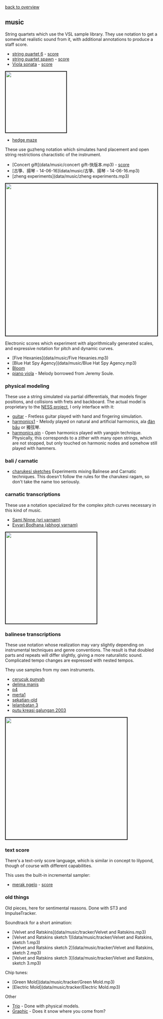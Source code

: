 [back to overview](overview.md.html)

## music

String quartets which use the VSL sample library.  They use notation to get a
somewhat realistic sound from it, with additional annotations to produce a
staff score.

- [string quartet 6](data/music/squartet6.mp3) -
    [score](data/score/squartet6.pdf)
- [string quartet spawn](data/music/squartet-spawn.mp3) -
    [score](data/score/squartet-spawn.pdf)
- [Viola sonata](data/music/viola-sonata.mp3) -
    [score](data/score/viola-sonata.pdf)

<a href="data/img/screen/seq-viola-sonata-vla1.png">
<img width=200 src="data/img/screen/seq-viola-sonata-vla1.png" border=2>
</a>

- [hedge maze](data/music/hedge-maze.mp3)

These use guzheng notation which simulates hand placement and open string
restrictions charactistic of the instrument.

- [Concert gift](data/music/concert gift-快版本.mp3) -
    [score](data/score/concert-gift.pdf)
- [古箏、揚琴 - 14-06-16](data/music/古箏、揚琴 - 14-06-16.mp3)
- [zheng experiments](data/music/zheng experiments.mp3)

<a href="data/img/screen/seq-concert-gift.png">
<img width=500 src="data/img/screen/seq-concert-gift.png" border=2>
</a>

Electronic scores which experiment with algorithmically generated scales, and
expressive notation for pitch and dynamic curves.

- [Five Hexanies](data/music/Five Hexanies.mp3)
- [Blue Hat Spy Agency](data/music/Blue Hat Spy Agency.mp3)
- [Bloom](data/music/bloom.mp3)
- [piano viola](data/music/pnovla.mp3) - Melody borrowed from Jeremy Soule.

### physical modeling

These use a string simulated via partial differentials, that models finger
positions, and collisions with frets and backboard.  The actual model is
proprietary to the [NESS project](http://www.ness.music.ed.ac.uk/), I only
interface with it:

- [guitar](data/music/ness/guitar1-96k.mp3) - Fretless guitar played with hand
and fingering simulation.
- [harmonics1](data/music/ness/harmonics1.mp3) - Melody played on
natural and artificial harmonics, ala
[đàn bầu](https://en.wikipedia.org/wiki/%C4%90%C3%A0n_b%E1%BA%A7u) or 獨弦琴.
- [harmonics qin](data/music/ness/h-qin.mp3) - Open harmonics played
with yangqin technique.  Physically, this corresponds to a zither with many
open strings, which are not stopped, but only touched on harmonic nodes and
somehow still played with hammers.

### bali / carnatic

- [charukesi sketches](data/music/charukesi.mp3) Experiments mixing Balinese
and Carnatic techniques.  This doesn't follow the rules for the charukesi
ragam, so don't take the name too seriously.

### carnatic transcriptions

These use a notation specialized for the complex pitch curves necessary in this
kind of music.

- [Sami Ninne (sri varnam)](data/music/sami-ninne.mp3)
- [Evvari Bodhana (abhogi varnam)](data/music/evvari.mp3)

<a href="data/img/screen/evvari.png">
<img width=300 src="data/img/screen/evvari.png" border=2>
</a>

### balinese transcriptions

These use notation whose realization may vary slightly depending on
instrumental techniques and genre conventions.  The result is that doubled
parts and repeats will differ slightly, giving a more naturalistic sound.
Complicated tempo changes are expressed with nested tempos.

They use samples from my own instruments.

- [cerucuk punyah](data/music/cerucuk-punyah.mp3)
- [delima manis](data/music/delima-manis.mp3)
- [p4](data/music/p4.mp3)
- [merta1](data/music/merta1.mp3)
- [sekatian-old](data/music/sekatian-old.mp3)
- [lelambatan 3](data/music/lelambatan-3.mp3)
- [putu kreasi galungan 2003](data/music/putu-kreasi-galungan-2003.mp3)

<a href="data/img/screen/seq-cerucuk-punyah.png">
<img width=400 src="data/img/screen/seq-cerucuk-punyah.png" border=2>
</a>

### text score

There's a text-only score language, which is similar in concept to lilypond,
though of course with different capabilities.

This uses the built-in incremental sampler:

- [merak ngelo](data/music/merak-ngelo.mp3) -
    [score](data/score/merak-ngelo.tscore)

### old things

Old pieces, here for sentimental reasons.  Done with ST3 and ImpulseTracker.

Soundtrack for a short animation:

- [Velvet and Ratskins](data/music/tracker/Velvet and Ratskins.mp3)
- [Velvet and Ratskins sketch 1](data/music/tracker/Velvet and Ratskins, sketch 1.mp3)
- [Velvet and Ratskins sketch 2](data/music/tracker/Velvet and Ratskins, sketch 2.mp3)
- [Velvet and Ratskins sketch 3](data/music/tracker/Velvet and Ratskins, sketch 3.mp3)

Chip tunes:

- [Green Mold](data/music/tracker/Green Mold.mp3)
- [Electric Mold](data/music/tracker/Electric Mold.mp3)

Other

- [Trio](data/music/old/ptrio.mp3) - Done with physical models.
- [Graphic](data/music/tracker/Graphic.mp3) - Does it snow where you come from?
